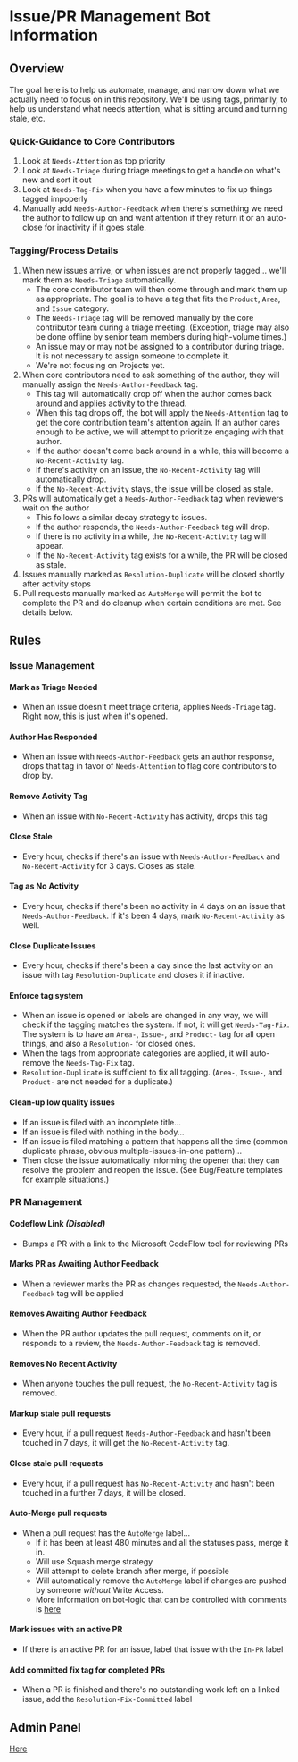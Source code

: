 # Issue/PR Management Bot Information

## Overview

The goal here is to help us automate, manage, and narrow down what we actually need to focus on in this repository.
We'll be using tags, primarily, to help us understand what needs attention, what is sitting around and turning stale, etc.

### Quick-Guidance to Core Contributors
1. Look at `Needs-Attention` as top priority
1. Look at `Needs-Triage` during triage meetings to get a handle on what's new and sort it out
1. Look at `Needs-Tag-Fix` when you have a few minutes to fix up things tagged impoperly
1. Manually add `Needs-Author-Feedback` when there's something we need the author to follow up on and want attention if they return it or an auto-close for inactivity if it goes stale.

### Tagging/Process Details
1. When new issues arrive, or when issues are not properly tagged... we'll mark them as `Needs-Triage` automatically.
   - The core contributor team will then come through and mark them up as appropriate. The goal is to have a tag that fits the `Product`, `Area`, and `Issue` category. 
   - The `Needs-Triage` tag will be removed manually by the core contributor team during a triage meeting. (Exception, triage may also be done offline by senior team members during high-volume times.)
   - An issue may or may not be assigned to a contributor during triage. It is not necessary to assign someone to complete it.
   - We're not focusing on Projects yet.
1. When core contributors need to ask something of the author, they will manually assign the `Needs-Author-Feedback` tag.
   - This tag will automatically drop off when the author comes back around and applies activity to the thread.
   - When this tag drops off, the bot will apply the `Needs-Attention` tag to get the core contribution team's attention again. If an author cares enough to be active, we will attempt to prioritize engaging with that author.
   - If the author doesn't come back around in a while, this will become a `No-Recent-Activity` tag.
   - If there's activity on an issue, the `No-Recent-Activity` tag will automatically drop.
   - If the `No-Recent-Activity` stays, the issue will be closed as stale. 
1. PRs will automatically get a `Needs-Author-Feedback` tag when reviewers wait on the author
   - This follows a similar decay strategy to issues.
   - If the author responds, the `Needs-Author-Feedback` tag will drop.
   - If there is no activity in a while, the `No-Recent-Activity` tag will appear.
   - If the `No-Recent-Activity` tag exists for a while, the PR will be closed as stale.
1. Issues manually marked as `Resolution-Duplicate` will be closed shortly after activity stops
1. Pull requests manually marked as `AutoMerge` will permit the bot to complete the PR and do cleanup when certain conditions are met. See details below.

## Rules

### Issue Management

#### Mark as Triage Needed
- When an issue doesn't meet triage criteria, applies `Needs-Triage` tag. Right now, this is just when it's opened.
  
#### Author Has Responded
- When an issue with `Needs-Author-Feedback` gets an author response, drops that tag in favor of `Needs-Attention` to flag core contributors to drop by.

#### Remove Activity Tag
- When an issue with `No-Recent-Activity` has activity, drops this tag

#### Close Stale
- Every hour, checks if there's an issue with `Needs-Author-Feedback` and `No-Recent-Activity` for 3 days. Closes as stale.

#### Tag as No Activity
- Every hour, checks if there's been no activity in 4 days on an issue that `Needs-Author-Feedback`. If it's been 4 days, mark `No-Recent-Activity` as well.

#### Close Duplicate Issues
- Every hour, checks if there's been a day since the last activity on an issue with tag `Resolution-Duplicate` and closes it if inactive.

#### Enforce tag system
- When an issue is opened or labels are changed in any way, we will check if the tagging matches the system. If not, it will get `Needs-Tag-Fix`. The system is to have an `Area-`, `Issue-`, and `Product-` tag for all open things, and also a `Resolution-` for closed ones.
- When the tags from appropriate categories are applied, it will auto-remove the `Needs-Tag-Fix` tag.
- `Resolution-Duplicate` is sufficient to fix all tagging. (`Area-`, `Issue-`, and `Product-` are not needed for a duplicate.)

#### Clean-up low quality issues
- If an issue is filed with an incomplete title...
- If an issue is filed with nothing in the body...
- If an issue is filed matching a pattern that happens all the time (common duplicate phrase, obvious multiple-issues-in-one pattern)...
- Then close the issue automatically informing the opener that they can resolve the problem and reopen the issue. (See Bug/Feature templates for example situations.)

### PR Management

#### Codeflow Link *(Disabled)*
- Bumps a PR with a link to the Microsoft CodeFlow tool for reviewing PRs

#### Marks PR as Awaiting Author Feedback
- When a reviewer marks the PR as changes requested, the `Needs-Author-Feedback` tag will be applied

#### Removes Awaiting Author Feedback
- When the PR author updates the pull request, comments on it, or responds to a review, the `Needs-Author-Feedback` tag is removed.

#### Removes No Recent Activity
- When anyone touches the pull request, the `No-Recent-Activity` tag is removed.

#### Markup stale pull requests
- Every hour, if a pull request `Needs-Author-Feedback` and hasn't been touched in 7 days, it will get the `No-Recent-Activity` tag.

#### Close stale pull requests
- Every hour, if a pull request has `No-Recent-Activity` and hasn't been touched in a further 7 days, it will be closed.

#### Auto-Merge pull requests
- When a pull request has the `AutoMerge` label...
  - If it has been at least 480 minutes and all the statuses pass, merge it in.
  - Will use Squash merge strategy
  - Will attempt to delete branch after merge, if possible
  - Will automatically remove the `AutoMerge` label if changes are pushed by someone *without* Write Access.
  - More information on bot-logic that can be controlled with comments is [here](https://github.com/OfficeDev/office-ui-fabric-react/wiki/Advanced-auto-merge)
  
#### Mark issues with an active PR
- If there is an active PR for an issue, label that issue with the `In-PR` label

#### Add committed fix tag for completed PRs
- When a PR is finished and there's no outstanding work left on a linked issue, add the `Resolution-Fix-Committed` label
  
## Admin Panel
[Here](https://fabric-cp.azurewebsites.net/bot/)

